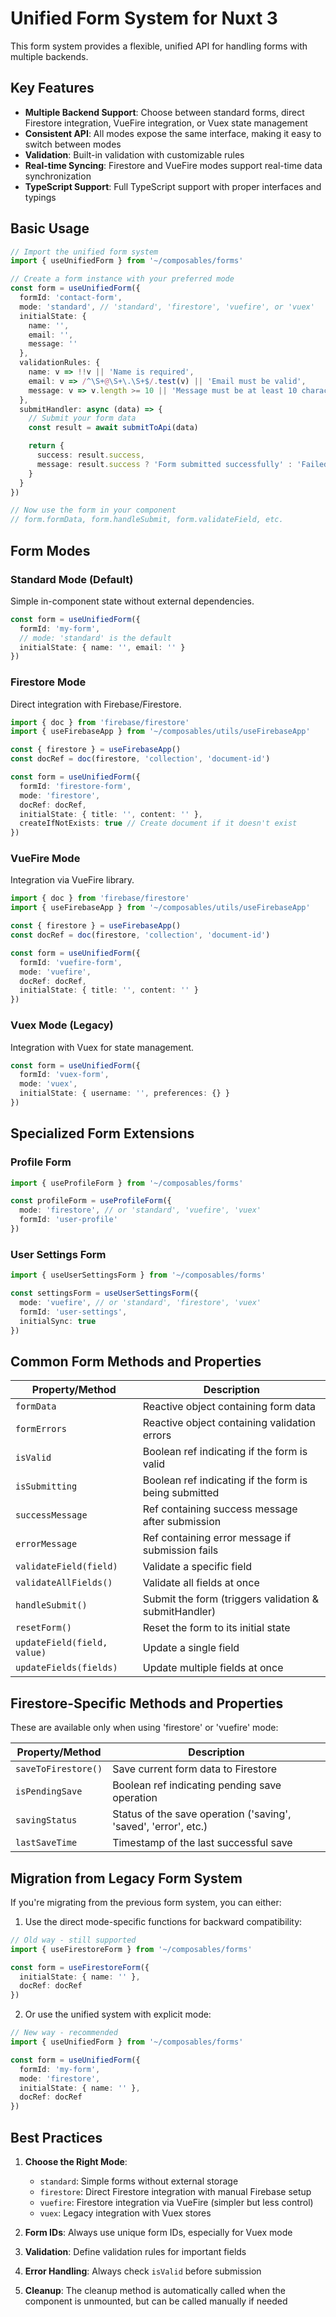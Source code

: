 # Unified Form System for Nuxt 3

This form system provides a flexible, unified API for handling forms with multiple backends.

## Key Features

- **Multiple Backend Support**: Choose between standard forms, direct Firestore integration, VueFire integration, or Vuex state management
- **Consistent API**: All modes expose the same interface, making it easy to switch between modes
- **Validation**: Built-in validation with customizable rules
- **Real-time Syncing**: Firestore and VueFire modes support real-time data synchronization
- **TypeScript Support**: Full TypeScript support with proper interfaces and typings

## Basic Usage

```typescript
// Import the unified form system
import { useUnifiedForm } from '~/composables/forms'

// Create a form instance with your preferred mode
const form = useUnifiedForm({
  formId: 'contact-form',
  mode: 'standard', // 'standard', 'firestore', 'vuefire', or 'vuex'
  initialState: {
    name: '',
    email: '',
    message: ''
  },
  validationRules: {
    name: v => !!v || 'Name is required',
    email: v => /^\S+@\S+\.\S+$/.test(v) || 'Email must be valid',
    message: v => v.length >= 10 || 'Message must be at least 10 characters'
  },
  submitHandler: async (data) => {
    // Submit your form data
    const result = await submitToApi(data)

    return {
      success: result.success,
      message: result.success ? 'Form submitted successfully' : 'Failed to submit'
    }
  }
})

// Now use the form in your component
// form.formData, form.handleSubmit, form.validateField, etc.
```

## Form Modes

### Standard Mode (Default)

Simple in-component state without external dependencies.

```typescript
const form = useUnifiedForm({
  formId: 'my-form',
  // mode: 'standard' is the default
  initialState: { name: '', email: '' }
})
```

### Firestore Mode

Direct integration with Firebase/Firestore.

```typescript
import { doc } from 'firebase/firestore'
import { useFirebaseApp } from '~/composables/utils/useFirebaseApp'

const { firestore } = useFirebaseApp()
const docRef = doc(firestore, 'collection', 'document-id')

const form = useUnifiedForm({
  formId: 'firestore-form',
  mode: 'firestore',
  docRef: docRef,
  initialState: { title: '', content: '' },
  createIfNotExists: true // Create document if it doesn't exist
})
```

### VueFire Mode

Integration via VueFire library.

```typescript
import { doc } from 'firebase/firestore'
import { useFirebaseApp } from '~/composables/utils/useFirebaseApp'

const { firestore } = useFirebaseApp()
const docRef = doc(firestore, 'collection', 'document-id')

const form = useUnifiedForm({
  formId: 'vuefire-form',
  mode: 'vuefire',
  docRef: docRef,
  initialState: { title: '', content: '' }
})
```

### Vuex Mode (Legacy)

Integration with Vuex for state management.

```typescript
const form = useUnifiedForm({
  formId: 'vuex-form',
  mode: 'vuex',
  initialState: { username: '', preferences: {} }
})
```

## Specialized Form Extensions

### Profile Form

```typescript
import { useProfileForm } from '~/composables/forms'

const profileForm = useProfileForm({
  mode: 'firestore', // or 'standard', 'vuefire', 'vuex'
  formId: 'user-profile'
})
```

### User Settings Form

```typescript
import { useUserSettingsForm } from '~/composables/forms'

const settingsForm = useUserSettingsForm({
  mode: 'vuefire', // or 'standard', 'firestore', 'vuex'
  formId: 'user-settings',
  initialSync: true
})
```

## Common Form Methods and Properties

| Property/Method | Description |
|----------------|-------------|
| `formData` | Reactive object containing form data |
| `formErrors` | Reactive object containing validation errors |
| `isValid` | Boolean ref indicating if the form is valid |
| `isSubmitting` | Boolean ref indicating if the form is being submitted |
| `successMessage` | Ref containing success message after submission |
| `errorMessage` | Ref containing error message if submission fails |
| `validateField(field)` | Validate a specific field |
| `validateAllFields()` | Validate all fields at once |
| `handleSubmit()` | Submit the form (triggers validation & submitHandler) |
| `resetForm()` | Reset the form to its initial state |
| `updateField(field, value)` | Update a single field |
| `updateFields(fields)` | Update multiple fields at once |

## Firestore-Specific Methods and Properties

These are available only when using 'firestore' or 'vuefire' mode:

| Property/Method | Description |
|----------------|-------------|
| `saveToFirestore()` | Save current form data to Firestore |
| `isPendingSave` | Boolean ref indicating pending save operation |
| `savingStatus` | Status of the save operation ('saving', 'saved', 'error', etc.) |
| `lastSaveTime` | Timestamp of the last successful save |

## Migration from Legacy Form System

If you're migrating from the previous form system, you can either:

1. Use the direct mode-specific functions for backward compatibility:

```typescript
// Old way - still supported
import { useFirestoreForm } from '~/composables/forms'

const form = useFirestoreForm({
  initialState: { name: '' },
  docRef: docRef
})
```

2. Or use the unified system with explicit mode:

```typescript
// New way - recommended
import { useUnifiedForm } from '~/composables/forms'

const form = useUnifiedForm({
  formId: 'my-form',
  mode: 'firestore',
  initialState: { name: '' },
  docRef: docRef
})
```

## Best Practices

1. **Choose the Right Mode**:
   - `standard`: Simple forms without external storage
   - `firestore`: Direct Firestore integration with manual Firebase setup
   - `vuefire`: Firestore integration via VueFire (simpler but less control)
   - `vuex`: Legacy integration with Vuex stores

2. **Form IDs**: Always use unique form IDs, especially for Vuex mode

3. **Validation**: Define validation rules for important fields

4. **Error Handling**: Always check `isValid` before submission

5. **Cleanup**: The cleanup method is automatically called when the component is unmounted, but can be called manually if needed